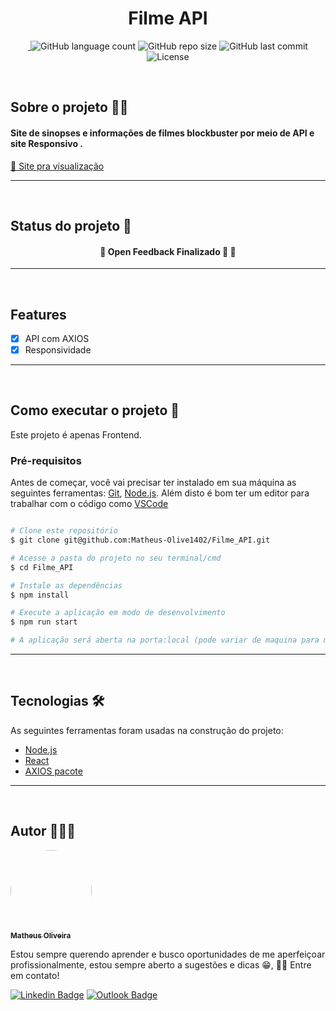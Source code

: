 <h1 align="center">Filme API</h1>


<p align="center"> 
 <a href="https://www.linkedin.com/in/matheusoliveiradev/">
 <img alt="" src="https://img.shields.io/badge/feito%20pelo-Matheus-blue">
 </a>
<img alt="GitHub language count" src="https://img.shields.io/github/languages/count/Matheus-Olive1402/Filme_API">
<img alt="GitHub repo size" src="https://img.shields.io/github/repo-size/Matheus-Olive1402/Filme_API">
<img alt="GitHub last commit" src="https://img.shields.io/github/last-commit/Matheus-Olive1402/Filme_API">
<img alt="License" src="https://img.shields.io/badge/license-MIT-brightgreen">
</p>
<br>


## Sobre o projeto 👨‍💻 
<h4> Site de sinopses e informações de filmes blockbuster por meio de API e site Responsivo . </h4>
<p>
    <a href="https://pt-br.reactjs.org/">🔗 Site pra visualização</a>
</p>

---
<br>


## Status do projeto 🔧
<h4 align="center"> 
	🚧  Open Feedback Finalizado 🚀  🚧 <br>
</h4>

---
<br>

## Features
- [x] API com AXIOS
- [x] Responsividade

---
<br>

## Como executar o projeto 🚀

Este projeto é apenas Frontend.


### Pré-requisitos

Antes de começar, você vai precisar ter instalado em sua máquina as seguintes ferramentas:
[Git](https://git-scm.com), [Node.js](https://nodejs.org/en/). 
Além disto é bom ter um editor para trabalhar com o código como [VSCode](https://code.visualstudio.com/)

```bash

# Clone este repositório
$ git clone git@github.com:Matheus-Olive1402/Filme_API.git

# Acesse a pasta do projeto no seu terminal/cmd
$ cd Filme_API

# Instale as dependências
$ npm install

# Execute a aplicação em modo de desenvolvimento
$ npm run start

# A aplicação será aberta na porta:local (pode variar de maquina para maquina)

```
---
<br>

## Tecnologias 🛠

As seguintes ferramentas foram usadas na construção do projeto:

- [Node.js](https://nodejs.org/en/)
- [React](https://pt-br.reactjs.org/)
- [AXIOS pacote](https://www.npmjs.com/package/axios)

---
<br>

## Autor 🎨👨‍🎨

<a href="https://github.com/Matheus-Olive1402">
 <img style="border-radius: 50%;" src="https://avatars.githubusercontent.com/u/79922865?v=4" width="130px;" alt=""/>
 <br />
 <sub><b>Matheus Oliveira</b></sub></a>


Estou sempre querendo aprender e busco oportunidades de me aperfeiçoar profissionalmente, estou sempre aberto a sugestões e dicas 😁, 👋🏽 Entre em contato!

[![Linkedin Badge](https://img.shields.io/badge/-Matheus-blue?style=flat-square&logo=Linkedin&logoColor=white&link=https://www.linkedin.com/in/matheusoliveiradev/)](https://www.linkedin.com/in/matheusoliveiradev/) [![Outlook Badge](https://img.shields.io/badge/-matheus.olive1402@hotmail.com-blue?style=flat-square&logo=Gmail&logoColor=white&link=mailto:matheus.olive1402@hotmail.com)](mailto:matheus.olive1402@hotmail.com)
